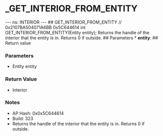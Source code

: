# _GET_INTERIOR_FROM_ENTITY

--- ns: INTERIOR --- ## GET_INTERIOR_FROM_ENTITY  // 0x2107BA504071A6BB 0x5C644614 int GET_INTERIOR_FROM_ENTITY(Entity entity);  Returns the handle of the interior that the entity is in. Returns 0 if outside.  ## Parameters * **entity**:  ## Return value

### Parameters
* Entity entity

### Return Value
* Interior

### Notes
* AP Hash: 0x0x5C644614
* Build: 323
* Returns the handle of the interior that the entity is in. Returns 0 if outside.

